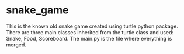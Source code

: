 # snake_game
This is the known old snake game created using turtle python package.
There are three main classes inherited from the turtle class and used: Snake, Food, Scoreboard.
The main.py is the file where everything is merged.
